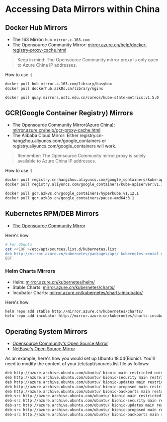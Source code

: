 # Accessing Data Mirrors within China

## Docker Hub Mirrors

* The 163 Mirror: `hub-mirror.c.163.com`
* The Opensource Community Mirror: [mirror.azure.cn/help/docker-registry-proxy-cache.html](http://mirror.azure.cn/help/docker-registry-proxy-cache.html)

> Keep in mind: The Opensource Community mirror proxy is only open to Azure China IP addresses.

How to use it

```bash
docker pull hub-mirror.c.163.com/library/busybox
docker pull dockerhub.azk8s.cn/library/nginx

docker pull quay.mirrors.ustc.edu.cn/coreos/kube-state-metrics:v1.5.0
```

## GCR(Google Container Registry) Mirrors

* The Opensource Community Mirror(Azure China): [mirror.azure.cn/help/gcr-proxy-cache.html](http://mirror.azure.cn/help/gcr-proxy-cache.html)
* The Alibaba Cloud Mirror: Either registry.cn-hangzhou.aliyuncs.com/google_containers or registry.aliyuncs.com/google_containers will work.

> Remember: The Opensource Community mirror proxy is solely available to Azure China IP addresses.

How to use it

```bash
docker pull registry.cn-hangzhou.aliyuncs.com/google_containers/kube-apiserver:v1.18.0
docker pull registry.aliyuncs.com/google_containers/kube-apiserver:v1.18.0

docker pull gcr.azk8s.cn/google_containers/hyperkube:v1.12.1
docker pull gcr.azk8s.cn/google_containers/pause-amd64:3.1
```

## Kubernetes RPM/DEB Mirrors

* [The Opensource Community Mirror](http://mirror.azure.cn/kubernetes/packages/)

Here's how

```bash
# For Ubuntu
cat <<EOF >/etc/apt/sources.list.d/kubernetes.list
deb http://mirror.azure.cn/kubernetes/packages/apt/ kubernetes-xenial main
EOF
```

### Helm Charts Mirrors

* Helm: [mirror.azure.cn/kubernetes/helm/](http://mirror.azure.cn/kubernetes/helm/)
* Stable Charts: [mirror.azure.cn/kubernetes/charts/](http://mirror.azure.cn/kubernetes/charts/)
* Incubator Charts: [mirror.azure.cn/kubernetes/charts-incubator/](http://mirror.azure.cn/kubernetes/charts-incubator/)

Here's how

```bash
helm repo add stable http://mirror.azure.cn/kubernetes/charts/
helm repo add incubator http://mirror.azure.cn/kubernetes/charts-incubator/
```

## Operating System Mirrors

* [Opensource Community's Open Source Mirror](http://mirror.azure.cn/)
* [NetEase's Open Source Mirror](https://mirrors.163.com/)

As an example, here's how you would set up Ubuntu 18.04(Bionic). You'll need to modify the content of your /etc/apt/sources.list file as follows:

```bash
deb http://azure.archive.ubuntu.com/ubuntu/ bionic main restricted universe multiverse
deb http://azure.archive.ubuntu.com/ubuntu/ bionic-security main restricted universe multiverse
deb http://azure.archive.ubuntu.com/ubuntu/ bionic-updates main restricted universe multiverse
deb http://azure.archive.ubuntu.com/ubuntu/ bionic-proposed main restricted universe multiverse
deb http://azure.archive.ubuntu.com/ubuntu/ bionic-backports main restricted universe multiverse
deb-src http://azure.archive.ubuntu.com/ubuntu/ bionic main restricted universe multiverse
deb-src http://azure.archive.ubuntu.com/ubuntu/ bionic-security main restricted universe multiverse
deb-src http://azure.archive.ubuntu.com/ubuntu/ bionic-updates main restricted universe multiverse
deb-src http://azure.archive.ubuntu.com/ubuntu/ bionic-proposed main restricted universe multiverse
deb-src http://azure.archive.ubuntu.com/ubuntu/ bionic-backports main restricted universe multiverse
```
